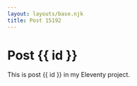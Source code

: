 ```yaml
---
layout: layouts/base.njk
title: Post 15192
---
```


# Post {{ id }}

This is post {{ id }} in my Eleventy project.
